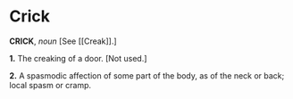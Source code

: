 # Crick

**CRICK**, _noun_ \[See [[Creak]].\]

**1.** The creaking of a door. \[Not used.\]

**2.** A spasmodic affection of some part of the body, as of the neck or back; local spasm or cramp.